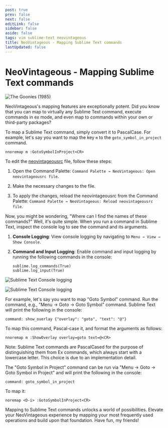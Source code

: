 ```yaml
---
post: true
prev: false
next: false
editLink: false
sidebar: false
aside: false
tags: vim sublime-text neovintageous
title: NeoVintageous - Mapping Sublime Text commands
lastUpdated: false
---
```


# NeoVintageous - Mapping Sublime Text commands

![The Goonies (1985)](/assets/images/2023-05-16-the-goonies-map.webp)

NeoVintageous's mapping features are exceptionally potent. Did you know that you can map to virtually any Sublime Text command, execute commands in ex mode, and even map to commands within your own or third-party packages?

To map a Sublime Text command, simply convert it to PascalCase. For example, let's say you want to map the key `m` to the `goto_symbol_in_project` command.

```vim
nnoremap m :GotoSymbolInProject<CR>
```

To edit the [neovintageousrc](/2022/11/21/vimrc-and-neovintageousrc/) file, follow these steps:

1. Open the Command Palette: `Command Palette → NeoVintageous: Open neovintageousrc file`.

2. Make the necessary changes to the file.

3. To apply the changes, reload the neovintageousrc from the Command Palette: `Command Palette → NeoVintageous: Reload neovintageousrc file`.

Now, you might be wondering, "Where can I find the names of these commands?" Well, it's quite simple. When you run a command in Sublime Text, inspect the console log to see the command and its arguments.

1. **Console Logging**: View console logging by navigating to `Menu → View → Show Console`.

2. **Command and Input Logging**: Enable command and input logging by running the following commands in the console:

   ```
   sublime.log_commands(True)
   sublime.log_input(True)
   ```

![Sublime Text Console logging](/assets/images/2023-05-16-enable-console-logging-1.webp)

![Sublime Text Console logging](/assets/images/2023-05-16-enable-console-logging-2.webp)

For example, let's say you want to map "Goto Symbol" command. Run the command, e.g., "Menu → Goto → Goto Symbol" command. Sublime Text will print the following in the console:

```
command: show_overlay {"overlay": "goto", "text": "@"}
```

To map this command, Pascal-case it, and format the arguments as follows:

```vim
nnoremap m :ShowOverlay overlay=goto text=@<CR>
```

Note: Sublime Text commands are PascalCased for the purpose of distinguishing them from Ex commands, which always start with a lowercase letter. This choice is due to an implementation detail.

The "Goto Symbol in Project" command can be run via "Menu → Goto → Goto Symbol in Project" and will print the following in the console:

```
command: goto_symbol_in_project
```

To map it:

```vim
noremap <D-i> :GotoSymbolInProject<CR>
```

Mapping to Sublime Text commands unlocks a world of possibilities. Elevate your NeoVintageous experience by mapping your most frequently used operations and build upon that foundation. Have fun, my friends!
